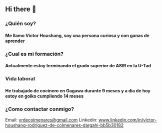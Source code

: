 ## Hi there 👋
### ¿Quién soy?
#### Me llamo Victor Houshang, soy una persona curiosa y con ganas de aprender
### ¿Cual es mi formación?
#### Actualmente estoy terminando el grado superior de ASIR en la U-Tad
### Vida laboral
#### He trabajado de cocinero en Gagawa durante 9 meses y a dia de hoy estoy en goiko cumpliendo 14 meses
### ¿Como contactar conmigo?
Email: vrdecolmenares@gmail.com
Linkedin: www.linkedin.com/in/víctor-houshang-rodríguez-de-colmenares-dargahi-bb5b30182





<!--
**VictorHoushang/VictorHoushang** is a ✨ _special_ ✨ repository because its `README.md` (this file) appears on your GitHub profile.

Here are some ideas to get you started:

- 🔭 I’m currently working on ...
- 🌱 I’m currently learning ...
- 👯 I’m looking to collaborate on ...
- 🤔 I’m looking for help with ...
- 💬 Ask me about ...
- 📫 How to reach me: ...
- 😄 Pronouns: ...
- ⚡ Fun fact: ...
-->
